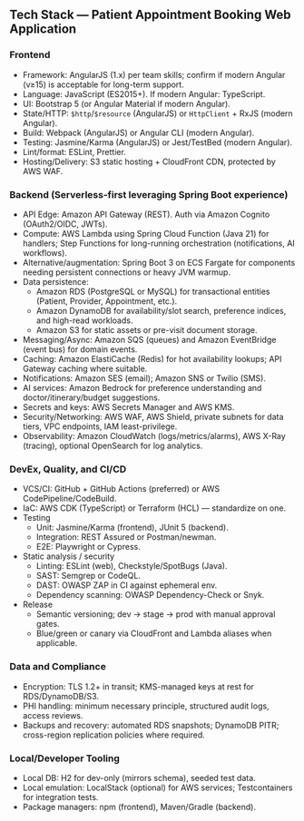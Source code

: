 ## Tech Stack — Patient Appointment Booking Web Application

### Frontend
- Framework: AngularJS (1.x) per team skills; confirm if modern Angular (v≥15) is acceptable for long-term support.
- Language: JavaScript (ES2015+). If modern Angular: TypeScript.
- UI: Bootstrap 5 (or Angular Material if modern Angular).
- State/HTTP: `$http`/`$resource` (AngularJS) or `HttpClient` + RxJS (modern Angular).
- Build: Webpack (AngularJS) or Angular CLI (modern Angular).
- Testing: Jasmine/Karma (AngularJS) or Jest/TestBed (modern Angular).
- Lint/format: ESLint, Prettier.
- Hosting/Delivery: S3 static hosting + CloudFront CDN, protected by AWS WAF.

### Backend (Serverless-first leveraging Spring Boot experience)
- API Edge: Amazon API Gateway (REST). Auth via Amazon Cognito (OAuth2/OIDC, JWTs).
- Compute: AWS Lambda using Spring Cloud Function (Java 21) for handlers; Step Functions for long-running orchestration (notifications, AI workflows).
- Alternative/augmentation: Spring Boot 3 on ECS Fargate for components needing persistent connections or heavy JVM warmup.
- Data persistence:
  - Amazon RDS (PostgreSQL or MySQL) for transactional entities (Patient, Provider, Appointment, etc.).
  - Amazon DynamoDB for availability/slot search, preference indices, and high-read workloads.
  - Amazon S3 for static assets or pre-visit document storage.
- Messaging/Async: Amazon SQS (queues) and Amazon EventBridge (event bus) for domain events.
- Caching: Amazon ElastiCache (Redis) for hot availability lookups; API Gateway caching where suitable.
- Notifications: Amazon SES (email); Amazon SNS or Twilio (SMS).
- AI services: Amazon Bedrock for preference understanding and doctor/itinerary/budget suggestions.
- Secrets and keys: AWS Secrets Manager and AWS KMS.
- Security/Networking: AWS WAF, AWS Shield, private subnets for data tiers, VPC endpoints, IAM least-privilege.
- Observability: Amazon CloudWatch (logs/metrics/alarms), AWS X-Ray (tracing), optional OpenSearch for log analytics.

### DevEx, Quality, and CI/CD
- VCS/CI: GitHub + GitHub Actions (preferred) or AWS CodePipeline/CodeBuild.
- IaC: AWS CDK (TypeScript) or Terraform (HCL) — standardize on one.
- Testing
  - Unit: Jasmine/Karma (frontend), JUnit 5 (backend).
  - Integration: REST Assured or Postman/newman.
  - E2E: Playwright or Cypress.
- Static analysis / security
  - Linting: ESLint (web), Checkstyle/SpotBugs (Java).
  - SAST: Semgrep or CodeQL.
  - DAST: OWASP ZAP in CI against ephemeral env.
  - Dependency scanning: OWASP Dependency-Check or Snyk.
- Release
  - Semantic versioning; dev → stage → prod with manual approval gates.
  - Blue/green or canary via CloudFront and Lambda aliases when applicable.

### Data and Compliance
- Encryption: TLS 1.2+ in transit; KMS-managed keys at rest for RDS/DynamoDB/S3.
- PHI handling: minimum necessary principle, structured audit logs, access reviews.
- Backups and recovery: automated RDS snapshots; DynamoDB PITR; cross-region replication policies where required.

### Local/Developer Tooling
- Local DB: H2 for dev-only (mirrors schema), seeded test data.
- Local emulation: LocalStack (optional) for AWS services; Testcontainers for integration tests.
- Package managers: npm (frontend), Maven/Gradle (backend).
